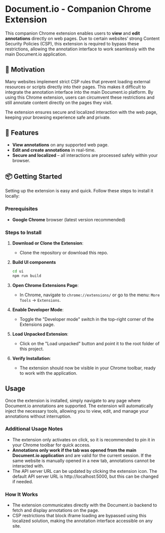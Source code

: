 # Document.io - Companion Chrome Extension

This companion Chrome extension enables users to **view** and **edit annotations** directly on web pages. Due to certain websites’ strong Content Security Policies (CSP), this extension is required to bypass these restrictions, allowing the annotation interface to work seamlessly with the main Document.io application.

## 🎯 Motivation

Many websites implement strict CSP rules that prevent loading external resources or scripts directly into their pages. This makes it difficult to integrate the annotation interface into the main Document.io platform. By using this Chrome extension, users can circumvent these restrictions and still annotate content directly on the pages they visit. 

The extension ensures secure and localized interaction with the web page, keeping your browsing experience safe and private.


## 🚀 Features

- **View annotations** on any supported web page.
- **Edit and create annotations** in real-time.
- **Secure and localized** – all interactions are processed safely within your browser.



## 📦 Getting Started

Setting up the extension is easy and quick. Follow these steps to install it locally:

### Prerequisites

- **Google Chrome** browser (latest version recommended)

### Steps to Install

1. **Download or Clone the Extension**:
   - Clone the repository or download this repo.

2. **Build UI components**

   ```bash
   cd ui
   npm run build
   ```

3. **Open Chrome Extensions Page**:
   - In Chrome, navigate to `chrome://extensions/` or go to the menu: `More Tools` → `Extensions`.

4. **Enable Developer Mode**:
   - Toggle the "Developer mode" switch in the top-right corner of the Extensions page.

5. **Load Unpacked Extension**:
   - Click on the "Load unpacked" button and point it to the root folder of this project.

6. **Verify Installation**:
   - The extension should now be visible in your Chrome toolbar, ready to work with the application.


## Usage
Once the extension is installed, simply navigate to any page where Document.io annotations are supported. The extension will automatically inject the necessary tools, allowing you to view, edit, and manage your annotations without interruption.

### Additional Usage Notes
- The extension only activates on click, so it is recommended to pin it in your Chrome toolbar for quick access.
- **Annotations only work if the tab was opened from the main Document.io application** and are valid for the current session. If the same website is manually opened in a new tab, annotations cannot be interacted with.
- The API server URL can be updated by clicking the extension icon. The default API server URL is http://localhost:5000, but this can be changed if needed.


### How It Works
- The extension communicates directly with the Document.io backend to fetch and display annotations on the page.
- CSP restrictions that block iframe loading are bypassed using this localized solution, making the annotation interface accessible on any site.

